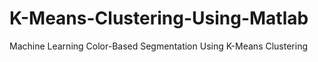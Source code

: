 # K-Means-Clustering-Using-Matlab
Machine Learning Color-Based Segmentation Using K-Means Clustering
